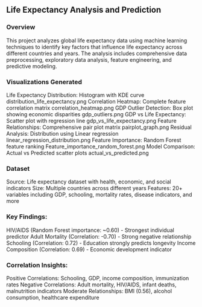 ## Life Expectancy Analysis and Prediction

### Overview

This project analyzes global life expectancy data using machine learning techniques to identify key factors that influence life expectancy across different countries and years. The analysis includes comprehensive data preprocessing, exploratory data analysis, feature engineering, and predictive modeling.


### Visualizations Generated

Life Expectancy Distribution: Histogram with KDE curve
distribution_life_expectancy.png
Correlation Heatmap: Complete feature correlation matrix
correlation_heatmap.png
GDP Outlier Detection: Box plot showing economic disparities
gdp_outliers.png
GDP vs Life Expectancy: Scatter plot with regression line
gdp_vs_life_expectancy.png
Feature Relationships: Comprehensive pair plot matrix
pairplot_graph.png
Residual Analysis: Distribution using Linear regression
linear_regression_distribution.png
Feature Importance: Random Forest feature ranking
Feature_importance_random_forest.png
Model Comparison: Actual vs Predicted scatter plots
actual_vs_predicted.png

### Dataset

Source: Life expectancy dataset with health, economic, and social indicators
Size: Multiple countries across different years
Features: 20+ variables including GDP, schooling, mortality rates, disease indicators, and more

### Key Findings:

HIV/AIDS (Random Forest importance: ~0.60) - Strongest individual predictor
Adult Mortality (Correlation: -0.70) - Strong negative relationship
Schooling (Correlation: 0.72) - Education strongly predicts longevity
Income Composition (Correlation: 0.69) - Economic development indicator

### Correlation Insights:

Positive Correlations: Schooling, GDP, income composition, immunization rates
Negative Correlations: Adult mortality, HIV/AIDS, infant deaths, malnutrition indicators
Moderate Relationships: BMI (0.56), alcohol consumption, healthcare expenditure
